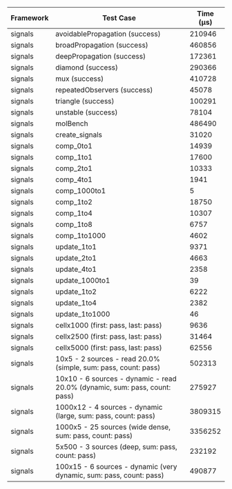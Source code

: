 | Framework | Test Case | Time (μs) |
| --- | --- | --- |
| signals | avoidablePropagation (success) | 210946 |
| signals | broadPropagation (success) | 460856 |
| signals | deepPropagation (success) | 172361 |
| signals | diamond (success) | 290366 |
| signals | mux (success) | 410728 |
| signals | repeatedObservers (success) | 45078 |
| signals | triangle (success) | 100291 |
| signals | unstable (success) | 78104 |
| signals | molBench | 486490 |
| signals | create_signals | 31020 |
| signals | comp_0to1 | 14939 |
| signals | comp_1to1 | 17600 |
| signals | comp_2to1 | 10333 |
| signals | comp_4to1 | 1941 |
| signals | comp_1000to1 | 5 |
| signals | comp_1to2 | 18750 |
| signals | comp_1to4 | 10307 |
| signals | comp_1to8 | 6757 |
| signals | comp_1to1000 | 4602 |
| signals | update_1to1 | 9371 |
| signals | update_2to1 | 4663 |
| signals | update_4to1 | 2358 |
| signals | update_1000to1 | 39 |
| signals | update_1to2 | 6222 |
| signals | update_1to4 | 2382 |
| signals | update_1to1000 | 46 |
| signals | cellx1000 (first: pass, last: pass) | 9636 |
| signals | cellx2500 (first: pass, last: pass) | 31464 |
| signals | cellx5000 (first: pass, last: pass) | 62556 |
| signals | 10x5 - 2 sources - read 20.0% (simple, sum: pass, count: pass) | 502313 |
| signals | 10x10 - 6 sources - dynamic - read 20.0% (dynamic, sum: pass, count: pass) | 275927 |
| signals | 1000x12 - 4 sources - dynamic (large, sum: pass, count: pass) | 3809315 |
| signals | 1000x5 - 25 sources (wide dense, sum: pass, count: pass) | 3356252 |
| signals | 5x500 - 3 sources (deep, sum: pass, count: pass) | 232192 |
| signals | 100x15 - 6 sources - dynamic (very dynamic, sum: pass, count: pass) | 490877 |
